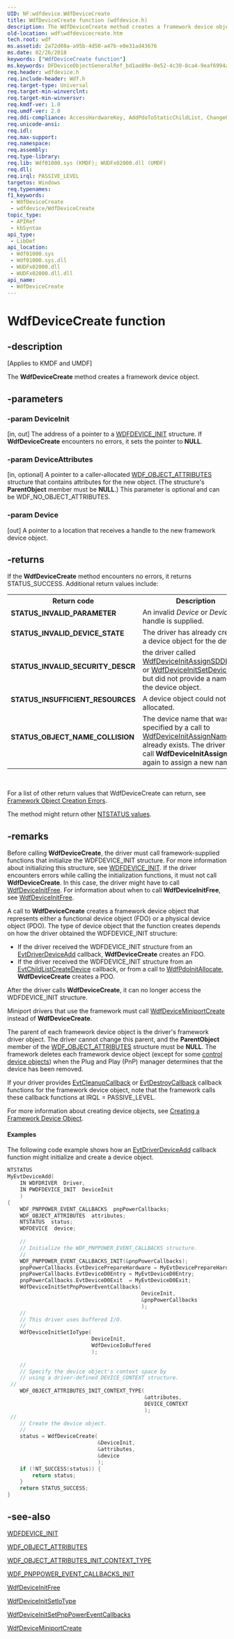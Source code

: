 ```yaml
---
UID: NF:wdfdevice.WdfDeviceCreate
title: WdfDeviceCreate function (wdfdevice.h)
description: The WdfDeviceCreate method creates a framework device object.
old-location: wdf\wdfdevicecreate.htm
tech.root: wdf
ms.assetid: 2a72d08a-a95b-4d50-a47b-e0e31ad43676
ms.date: 02/26/2018
keywords: ["WdfDeviceCreate function"]
ms.keywords: DFDeviceObjectGeneralRef_bd1ae89e-0e52-4c30-8ca4-9eaf6994a2f2.xml, WdfDeviceCreate, WdfDeviceCreate method, kmdf.wdfdevicecreate, wdf.wdfdevicecreate, wdfdevice/WdfDeviceCreate
req.header: wdfdevice.h
req.include-header: Wdf.h
req.target-type: Universal
req.target-min-winverclnt: 
req.target-min-winversvr: 
req.kmdf-ver: 1.0
req.umdf-ver: 2.0
req.ddi-compliance: AccessHardwareKey, AddPdoToStaticChildList, ChangeQueueState, ChildDeviceInitAPI, ChildListConfiguration, ControlDeviceDeleted, ControlDeviceInitAllocate, ControlDeviceInitAPI, CtlDeviceFinishInitDeviceAdd, CtlDeviceFinishInitDrEntry, DeviceCreateFail, DeviceInitAllocate, DeviceInitAPI, DriverCreate, InitFreeDeviceCreate, InitFreeDeviceCreateType2, InitFreeDeviceCreateType4, InitFreeNull, KmdfIrql, KmdfIrql2, PdoDeviceInitAPI, PdoInitFreeDeviceCreate, PdoInitFreeDeviceCreateType2, PdoInitFreeDeviceCreateType4
req.unicode-ansi: 
req.idl: 
req.max-support: 
req.namespace: 
req.assembly: 
req.type-library: 
req.lib: Wdf01000.sys (KMDF); WUDFx02000.dll (UMDF)
req.dll: 
req.irql: PASSIVE_LEVEL
targetos: Windows
req.typenames: 
f1_keywords:
 - WdfDeviceCreate
 - wdfdevice/WdfDeviceCreate
topic_type:
 - APIRef
 - kbSyntax
api_type:
 - LibDef
api_location:
 - Wdf01000.sys
 - Wdf01000.sys.dll
 - WUDFx02000.dll
 - WUDFx02000.dll.dll
api_name:
 - WdfDeviceCreate
---
```


# WdfDeviceCreate function


## -description

<p class="CCE_Message">[Applies to KMDF and UMDF]</p>

The <b>WdfDeviceCreate</b> method creates a framework device object.

## -parameters

### -param DeviceInit 

[in, out]
The address of a pointer to a <a href="/windows-hardware/drivers/wdf/wdfdevice_init">WDFDEVICE_INIT</a> structure. If <b>WdfDeviceCreate</b> encounters no errors, it sets the pointer to <b>NULL</b>.

### -param DeviceAttributes 

[in, optional]
A pointer to a caller-allocated <a href="/windows-hardware/drivers/ddi/wdfobject/ns-wdfobject-_wdf_object_attributes">WDF_OBJECT_ATTRIBUTES</a> structure that contains attributes for the new object. (The structure's <b>ParentObject</b> member must be <b>NULL</b>.) This parameter is optional and can be WDF_NO_OBJECT_ATTRIBUTES.

### -param Device 

[out]
A pointer to a location that receives a handle to the new framework device object.

## -returns

If the <b>WdfDeviceCreate</b> method encounters no errors, it returns STATUS_SUCCESS. Additional return values include:

<table>
<tr>
<th>Return code</th>
<th>Description</th>
</tr>
<tr>
<td width="40%">
<dl>
<dt><b>STATUS_INVALID_PARAMETER</b></dt>
</dl>
</td>
<td width="60%">
An invalid <i>Device</i> or <i>DeviceInit</i> handle is supplied.

</td>
</tr>
<tr>
<td width="40%">
<dl>
<dt><b>STATUS_INVALID_DEVICE_STATE</b></dt>
</dl>
</td>
<td width="60%">
The driver has already created a device object for the device.

</td>
</tr>
<tr>
<td width="40%">
<dl>
<dt><b>STATUS_INVALID_SECURITY_DESCR</b></dt>
</dl>
</td>
<td width="60%">
the driver called <a href="/windows-hardware/drivers/ddi/wdfdevice/nf-wdfdevice-wdfdeviceinitassignsddlstring">WdfDeviceInitAssignSDDLString</a> or <a href="/windows-hardware/drivers/ddi/wdfdevice/nf-wdfdevice-wdfdeviceinitsetdeviceclass">WdfDeviceInitSetDeviceClass</a> but did not provide a name for the device object.

</td>
</tr>
<tr>
<td width="40%">
<dl>
<dt><b>STATUS_INSUFFICIENT_RESOURCES</b></dt>
</dl>
</td>
<td width="60%">
A  device object could not be allocated.

</td>
</tr>
<tr>
<td width="40%">
<dl>
<dt><b>STATUS_OBJECT_NAME_COLLISION</b></dt>
</dl>
</td>
<td width="60%">
The device name that was specified by a call to <a href="/windows-hardware/drivers/ddi/wdfdevice/nf-wdfdevice-wdfdeviceinitassignname">WdfDeviceInitAssignName</a> already exists. The driver can call <b>WdfDeviceInitAssignName</b> again to assign a new name.

</td>
</tr>
</table>
 

For a list of other return values that WdfDeviceCreate can return, see <a href="/windows-hardware/drivers/wdf/framework-object-creation-errors">Framework Object Creation Errors</a>.

The method might return other <a href="/windows-hardware/drivers/kernel/ntstatus-values">NTSTATUS values</a>.

## -remarks

Before calling <b>WdfDeviceCreate</b>, the driver must call framework-supplied functions that initialize the WDFDEVICE_INIT structure. For more information about initializing this structure, see <a href="/windows-hardware/drivers/wdf/wdfdevice_init">WDFDEVICE_INIT</a>. If the driver encounters errors while calling the initialization functions, it must not call <b>WdfDeviceCreate</b>. In this case, the driver might have to call <a href="/windows-hardware/drivers/ddi/wdfdevice/nf-wdfdevice-wdfdeviceinitfree">WdfDeviceInitFree</a>. For information about when to call <b>WdfDeviceInitFree</b>, see <a href="/windows-hardware/drivers/ddi/wdfdevice/nf-wdfdevice-wdfdeviceinitfree">WdfDeviceInitFree</a>.

A call to <b>WdfDeviceCreate</b> creates a framework device object that represents either a functional device object (FDO) or a physical device object (PDO). The type of device object that the function creates depends on how the driver obtained the WDFDEVICE_INIT structure: 

<ul>
<li>
If the driver received the WDFDEVICE_INIT structure from an <a href="/windows-hardware/drivers/ddi/wdfdriver/nc-wdfdriver-evt_wdf_driver_device_add">EvtDriverDeviceAdd</a> callback, <b>WdfDeviceCreate</b> creates an FDO. 

</li>
<li>
If the driver received the WDFDEVICE_INIT structure from an <a href="/windows-hardware/drivers/ddi/wdfchildlist/nc-wdfchildlist-evt_wdf_child_list_create_device">EvtChildListCreateDevice</a> callback, or from a call to <a href="/windows-hardware/drivers/ddi/wdfpdo/nf-wdfpdo-wdfpdoinitallocate">WdfPdoInitAllocate</a>, <b>WdfDeviceCreate</b> creates a PDO.

</li>
</ul>
After the driver calls <b>WdfDeviceCreate</b>, it can no longer access the WDFDEVICE_INIT structure.

Miniport drivers that use the framework must call <a href="/windows-hardware/drivers/ddi/wdfminiport/nf-wdfminiport-wdfdeviceminiportcreate">WdfDeviceMiniportCreate</a> instead of <b>WdfDeviceCreate</b>. 

The parent of each framework device object is the driver's framework driver object. The driver cannot change this parent, and the <b>ParentObject</b> member of the <a href="/windows-hardware/drivers/ddi/wdfobject/ns-wdfobject-_wdf_object_attributes">WDF_OBJECT_ATTRIBUTES</a> structure must be <b>NULL</b>. The framework deletes each framework device object (except for some <a href="/windows-hardware/drivers/wdf/using-control-device-objects">control device objects</a>) when the Plug and Play (PnP) manager determines that the device has been removed.

If your driver provides <a href="/windows-hardware/drivers/ddi/wdfobject/nc-wdfobject-evt_wdf_object_context_cleanup">EvtCleanupCallback</a> or <a href="/windows-hardware/drivers/ddi/wdfobject/nc-wdfobject-evt_wdf_object_context_destroy">EvtDestroyCallback</a> callback functions for the framework device object, note that the framework calls these callback functions at IRQL = PASSIVE_LEVEL.

For more information about creating device objects, see <a href="/windows-hardware/drivers/wdf/creating-a-framework-device-object">Creating a Framework Device Object</a>.


#### Examples

The following code example shows how an <a href="/windows-hardware/drivers/ddi/wdfdriver/nc-wdfdriver-evt_wdf_driver_device_add">EvtDriverDeviceAdd</a> callback function might initialize and create a device object.

```cpp
NTSTATUS
MyEvtDeviceAdd(
    IN WDFDRIVER  Driver,
    IN PWDFDEVICE_INIT  DeviceInit
    )
{
    WDF_PNPPOWER_EVENT_CALLBACKS  pnpPowerCallbacks;
    WDF_OBJECT_ATTRIBUTES  attributes;
    NTSTATUS  status;
    WDFDEVICE  device;
 
    //
    // Initialize the WDF_PNPPOWER_EVENT_CALLBACKS structure.
    //
    WDF_PNPPOWER_EVENT_CALLBACKS_INIT(&pnpPowerCallbacks);
    pnpPowerCallbacks.EvtDevicePrepareHardware = MyEvtDevicePrepareHardware;
    pnpPowerCallbacks.EvtDeviceD0Entry = MyEvtDeviceD0Entry;
    pnpPowerCallbacks.EvtDeviceD0Exit  = MyEvtDeviceD0Exit;
    WdfDeviceInitSetPnpPowerEventCallbacks(
                                           DeviceInit,
                                           &pnpPowerCallbacks
                                           );
    //
    // This driver uses buffered I/O.
    //
    WdfDeviceInitSetIoType(
                           DeviceInit,
                           WdfDeviceIoBuffered
                           );
 
    //
    // Specify the device object's context space by
    // using a driver-defined DEVICE_CONTEXT structure.
 //
    WDF_OBJECT_ATTRIBUTES_INIT_CONTEXT_TYPE(
                                            &attributes,
                                            DEVICE_CONTEXT
                                            );
 //
    // Create the device object.
    //
    status = WdfDeviceCreate(
                             &DeviceInit,
                             &attributes,
                             &device
                             );
    if (!NT_SUCCESS(status)) {
        return status;
    }
    return STATUS_SUCCESS;
}
```

## -see-also

<a href="/windows-hardware/drivers/wdf/wdfdevice_init">WDFDEVICE_INIT</a>



<a href="/windows-hardware/drivers/ddi/wdfobject/ns-wdfobject-_wdf_object_attributes">WDF_OBJECT_ATTRIBUTES</a>



<a href="/windows-hardware/drivers/wdf/wdf-object-attributes-init-context-type">WDF_OBJECT_ATTRIBUTES_INIT_CONTEXT_TYPE</a>



<a href="/windows-hardware/drivers/ddi/wdfdevice/nf-wdfdevice-wdf_pnppower_event_callbacks_init">WDF_PNPPOWER_EVENT_CALLBACKS_INIT</a>



<a href="/windows-hardware/drivers/ddi/wdfdevice/nf-wdfdevice-wdfdeviceinitfree">WdfDeviceInitFree</a>



<a href="/windows-hardware/drivers/ddi/wdfdevice/nf-wdfdevice-wdfdeviceinitsetiotype">WdfDeviceInitSetIoType</a>



<a href="/windows-hardware/drivers/ddi/wdfdevice/nf-wdfdevice-wdfdeviceinitsetpnppowereventcallbacks">WdfDeviceInitSetPnpPowerEventCallbacks</a>



<a href="/windows-hardware/drivers/ddi/wdfminiport/nf-wdfminiport-wdfdeviceminiportcreate">WdfDeviceMiniportCreate</a>